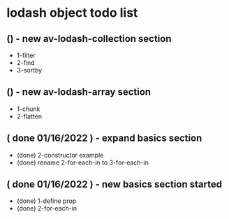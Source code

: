 # lodash object todo list

## () - new av-lodash-collection section
* 1-filter
* 2-find
* 3-sortby

## () - new av-lodash-array section
* 1-chunk
* 2-flatten

## ( done 01/16/2022 ) - expand basics section
* (done) 2-constructor example
* (done) rename 2-for-each-in to 3-for-each-in

## ( done 01/16/2022 ) - new basics section started
* (done) 1-define prop
* (done) 2-for-each-in
